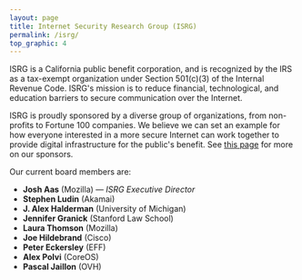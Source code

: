 ```yaml
---
layout: page
title: Internet Security Research Group (ISRG)
permalink: /isrg/
top_graphic: 4
---
```


ISRG is a California public benefit corporation, and is recognized by the IRS as a tax-exempt organization under Section 501(c)(3) of the Internal Revenue Code. ISRG's mission is to reduce financial, technological, and education barriers to secure communication over the Internet.

ISRG is proudly sponsored by a diverse group of organizations, from non-profits to Fortune 100 companies. We believe we can set an example for how everyone interested in a more secure Internet can work together to provide digital infrastructure for the public's benefit. See [this page](/sponsors/) for more on our sponsors.

Our current board members are:

* <strong>Josh Aas</strong> (Mozilla) &mdash; <i>ISRG Executive Director</i>
* <strong>Stephen Ludin</strong> (Akamai)
* <strong>J. Alex Halderman</strong> (University of Michigan)
* <strong>Jennifer Granick</strong> (Stanford Law School)
* <strong>Laura Thomson</strong> (Mozilla)
* <strong>Joe Hildebrand</strong> (Cisco)
* <strong>Peter Eckersley</strong> (EFF)
* <strong>Alex Polvi</strong> (CoreOS)
* <strong>Pascal Jaillon</strong> (OVH)

